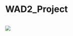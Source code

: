 # WAD2_Project
<br/>
<img src="https://cdn.discordapp.com/attachments/818102115058450474/887315665273368596/pipbw.gif" />
